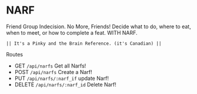 # NARF

Friend Group Indecision. No More, Friends!  Decide what to do, where to eat, when to meet, or how to complete a feat. WITH NARF.

	|| It's a Pinky and the Brain Reference. (it's Canadian) ||

Routes
- GET `/api/narfs` Get all Narfs!
- POST `/api/narfs` Create a Narf!
- PUT  `/api/narfs/:narf_if` update Narf!
- DELETE `/api/narfs/:narf_id` Delete Narf!